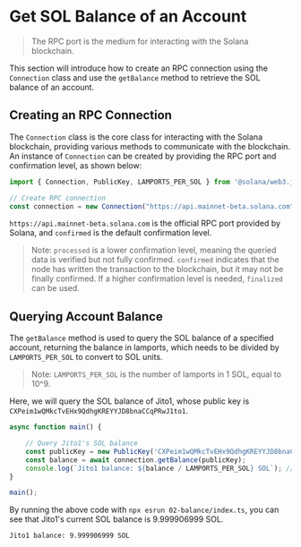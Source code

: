 # Get SOL Balance of an Account

> The RPC port is the medium for interacting with the Solana blockchain.

This section will introduce how to create an RPC connection using the `Connection` class and use the `getBalance` method to retrieve the SOL balance of an account.

## Creating an RPC Connection

The `Connection` class is the core class for interacting with the Solana blockchain, providing various methods to communicate with the blockchain. An instance of `Connection` can be created by providing the RPC port and confirmation level, as shown below:

```ts
import { Connection, PublicKey, LAMPORTS_PER_SOL } from '@solana/web3.js';

// Create RPC connection
const connection = new Connection("https://api.mainnet-beta.solana.com", "confirmed");
```

`https://api.mainnet-beta.solana.com` is the official RPC port provided by Solana, and `confirmed` is the default confirmation level.

> Note:
> `processed` is a lower confirmation level, meaning the queried data is verified but not fully confirmed. `confirmed` indicates that the node has written the transaction to the blockchain, but it may not be finally confirmed. If a higher confirmation level is needed, `finalized` can be used.

## Querying Account Balance

The `getBalance` method is used to query the SOL balance of a specified account, returning the balance in lamports, which needs to be divided by `LAMPORTS_PER_SOL` to convert to SOL units.

> Note:
> `LAMPORTS_PER_SOL` is the number of lamports in 1 SOL, equal to 10^9.

Here, we will query the SOL balance of Jito1, whose public key is `CXPeim1wQMkcTvEHx9QdhgKREYYJD8bnaCCqPRwJ1to1`.

```ts
async function main() {

    // Query Jito1's SOL balance
    const publicKey = new PublicKey('CXPeim1wQMkcTvEHx9QdhgKREYYJD8bnaCCqPRwJ1to1');
    const balance = await connection.getBalance(publicKey);
    console.log(`Jito1 balance: ${balance / LAMPORTS_PER_SOL} SOL`); // Convert to SOL units
}

main();
```

By running the above code with `npx esrun 02-balance/index.ts`, you can see that Jito1's current SOL balance is 9.999906999 SOL.

```
Jito1 balance: 9.999906999 SOL
```
